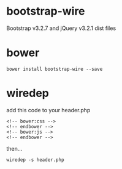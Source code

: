 # bootstrap-wire
Bootstrap v3.2.7 and jQuery v3.2.1 dist files

# bower
```
bower install bootstrap-wire --save
```

# wiredep
add this code to your header.php
```
<!-- bower:css -->
<!-- endbower -->
<!-- bower:js -->
<!-- endbower -->
```
then...
```
wiredep -s header.php
```
